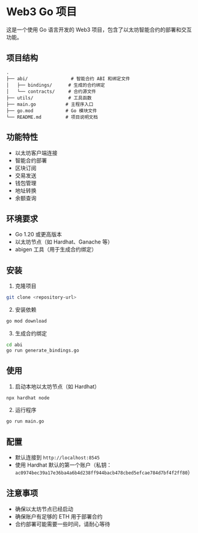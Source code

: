 # Web3 Go 项目

这是一个使用 Go 语言开发的 Web3 项目，包含了以太坊智能合约的部署和交互功能。

## 项目结构

```
.
├── abi/                # 智能合约 ABI 和绑定文件
│   ├── bindings/      # 生成的合约绑定
│   └── contracts/     # 合约源文件
├── utils/             # 工具函数
├── main.go           # 主程序入口
├── go.mod            # Go 模块文件
└── README.md         # 项目说明文档
```

## 功能特性

- 以太坊客户端连接
- 智能合约部署
- 区块订阅
- 交易发送
- 钱包管理
- 地址转换
- 余额查询

## 环境要求

- Go 1.20 或更高版本
- 以太坊节点（如 Hardhat、Ganache 等）
- abigen 工具（用于生成合约绑定）

## 安装

1. 克隆项目
```bash
git clone <repository-url>
```

2. 安装依赖
```bash
go mod download
```

3. 生成合约绑定
```bash
cd abi
go run generate_bindings.go
```

## 使用

1. 启动本地以太坊节点（如 Hardhat）
```bash
npx hardhat node
```

2. 运行程序
```bash
go run main.go
```

## 配置

- 默认连接到 `http://localhost:8545`
- 使用 Hardhat 默认的第一个账户（私钥：`ac0974bec39a17e36ba4a6b4d238ff944bacb478cbed5efcae784d7bf4f2ff80`）

## 注意事项

- 确保以太坊节点已经启动
- 确保账户有足够的 ETH 用于部署合约
- 合约部署可能需要一些时间，请耐心等待 